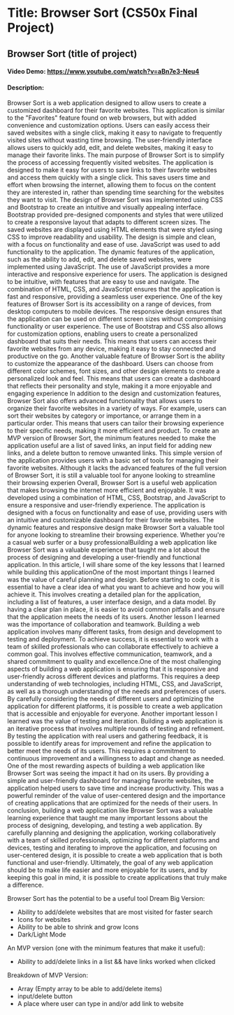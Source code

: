 # Title: Browser Sort (CS50x Final Project)

## Browser Sort (title of project)

#### Video Demo:  https://www.youtube.com/watch?v=aBn7e3-Neu4

#### Description:   
  Browser Sort is a web application designed to allow users to create a customized dashboard for their favorite websites. This application is similar to the "Favorites" feature found on web browsers, but with added convenience and customization options. Users can easily access their saved websites with a single click, making it easy to navigate to frequently visited sites without wasting time browsing. The user-friendly interface allows users to quickly add, edit, and delete websites, making it easy to manage their favorite links. The main purpose of Browser Sort is to simplify the process of accessing frequently visited websites. The application is designed to make it easy for users to save links to their favorite websites and access them quickly with a single click. This saves users time and effort when browsing the internet, allowing them to focus on the content they are interested in, rather than spending time searching for the websites they want to visit. The design of Browser Sort was implemented using CSS and Bootstrap to create an intuitive and visually appealing interface. Bootstrap provided pre-designed components and styles that were utilized to create a responsive layout that adapts to different screen sizes. The saved websites are displayed using HTML elements that were styled using CSS to improve readability and usability. The design is simple and clean, with a focus on functionality and ease of use. JavaScript was used to add functionality to the application. The dynamic features of the application, such as the ability to add, edit, and delete saved websites, were implemented using JavaScript. The use of JavaScript provides a more interactive and responsive experience for users. The application is designed to be intuitive, with features that are easy to use and navigate. The combination of HTML, CSS, and JavaScript ensures that the application is fast and responsive, providing a seamless user experience. One of the key features of Browser Sort is its accessibility on a range of devices, from desktop computers to mobile devices. The responsive design ensures that the application can be used on different screen sizes without compromising functionality or user experience. The use of Bootstrap and CSS also allows for customization options, enabling users to create a personalized dashboard that suits their needs. This means that users can access their favorite websites from any device, making it easy to stay connected and productive on the go. Another valuable feature of Browser Sort is the ability to customize the appearance of the dashboard. Users can choose from different color schemes, font sizes, and other design elements to create a personalized look and feel. This means that users can create a dashboard that reflects their personality and style, making it a more enjoyable and engaging experience In addition to the design and customization features, Browser Sort also offers advanced functionality that allows users to organize their favorite websites in a variety of ways. For example, users can sort their websites by category or importance, or arrange them in a particular order. This means that users can tailor their browsing experience to their specific needs, making it more efficient and product. To create an MVP version of Browser Sort, the minimum features needed to make the application useful are a list of saved links, an input field for adding new links, and a delete button to remove unwanted links. This simple version of the application provides users with a basic set of tools for managing their favorite websites. Although it lacks the advanced features of the full version of Browser Sort, it is still a valuable tool for anyone looking to streamline their browsing experien Overall, Browser Sort is a useful web application that makes browsing the internet more efficient and enjoyable. It was developed using a combination of HTML, CSS, Bootstrap, and JavaScript to ensure a responsive and user-friendly experience. The application is designed with a focus on functionality and ease of use, providing users with an intuitive and customizable dashboard for their favorite websites. The dynamic features and responsive design make Browser Sort a valuable tool for anyone looking to streamline their browsing experience. Whether you're a casual web surfer or a busy professionalBuilding a web application like Browser Sort was a valuable experience that taught me a lot about the process of designing and developing a user-friendly and functional application. In this article, I will share some of the key lessons that I learned while building this applicationOne of the most important things I learned was the value of careful planning and design. Before starting to code, it is essential to have a clear idea of what you want to achieve and how you will achieve it. This involves creating a detailed plan for the application, including a list of features, a user interface design, and a data model. By having a clear plan in place, it is easier to avoid common pitfalls and ensure that the application meets the needs of its users. Another lesson I learned was the importance of collaboration and teamwork. Building a web application involves many different tasks, from design and development to testing and deployment. To achieve success, it is essential to work with a team of skilled professionals who can collaborate effectively to achieve a common goal. This involves effective communication, teamwork, and a shared commitment to quality and excellence.One of the most challenging aspects of building a web application is ensuring that it is responsive and user-friendly across different devices and platforms. This requires a deep understanding of web technologies, including HTML, CSS, and JavaScript, as well as a thorough understanding of the needs and preferences of users. By carefully considering the needs of different users and optimizing the application for different platforms, it is possible to create a web application that is accessible and enjoyable for everyone. Another important lesson I learned was the value of testing and iteration. Building a web application is an iterative process that involves multiple rounds of testing and refinement. By testing the application with real users and gathering feedback, it is possible to identify areas for improvement and refine the application to better meet the needs of its users. This requires a commitment to continuous improvement and a willingness to adapt and change as needed. One of the most rewarding aspects of building a web application like Browser Sort was seeing the impact it had on its users. By providing a simple and user-friendly dashboard for managing favorite websites, the application helped users to save time and increase productivity. This was a powerful reminder of the value of user-centered design and the importance of creating applications that are optimized for the needs of their users. In conclusion, building a web application like Browser Sort was a valuable learning experience that taught me many important lessons about the process of designing, developing, and testing a web application. By carefully planning and designing the application, working collaboratively with a team of skilled professionals, optimizing for different platforms and devices, testing and iterating to improve the application, and focusing on user-centered design, it is possible to create a web application that is both functional and user-friendly. Ultimately, the goal of any web application should be to make life easier and more enjoyable for its users, and by keeping this goal in mind, it is possible to create applications that truly make a difference.

Browser Sort has the potential to be a useful tool
Dream Big Version:

- Ability to add/delete websites that are most visited for faster search
- Icons for websites 
- Ability to be able to shrink and grow Icons
- Dark/Light Mode


An MVP version (one with the minimum features that make it useful): 

- Ability to add/delete links in a list && have links worked when clicked

Breakdown of MVP Version:

- Array (Empty array to be able to add/delete items)
- input/delete button
- A place where user can type in and/or add link to website 



